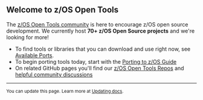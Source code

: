 ## Welcome to z/OS Open Tools

The [z/OS Open Tools community](https://github.com/ZOSOpenTools) is here to encourage z/OS open source development. We currently host **70+ z/OS Open Source projects** and we're looking for more! 

* To find tools or libraries that you can download and use right now, see [Available Ports](/Latest.md).
* To begin porting tools today, start with the [Porting to z/OS Guide](/Guides/Porting.md)
* On related GitHub pages you'll find our [z/OS Open Tools Repos](https://github.com/ZOSOpenTools) and [helpful community discussions](https://github.com/ZOSOpenTools/meta/discussions)

<hr />

<sup>You can update this page. Learn more at [Updating docs](/README_docs.md).</sup>
